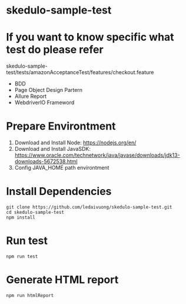 # skedulo-sample-test

# If you want to know specific what test do please refer
skedulo-sample-test/tests/amazonAcceptanceTest/features/checkout.feature
- BDD
- Page Object Design Partern
- Allure Report
- WebdriverIO Frameword

# Prepare Environtment
1. Download and Install Node: https://nodejs.org/en/
2. Download and Install JavaSDK: https://www.oracle.com/technetwork/java/javase/downloads/jdk13-downloads-5672538.html
3. Config JAVA_HOME path environtment

# Install Dependencies
```
git clone https://github.com/ledaivuong/skedulo-sample-test.git
cd skedulo-sample-test
npm install
```

# Run test
```
npm run test
```

# Generate HTML report
```
npm run htmlReport
```
